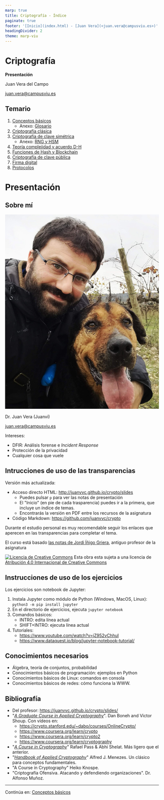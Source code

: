 ```yaml
---
marp: true
title: Criptografía - Índice
paginate: true
footer: '[Inicio](index.html) - [Juan Vera](<juan.vera@campusviu.es>)'
headingDivider: 2
theme: marp-viu
---
```


<style>
    /* You can add custom style here. VSCode supports this.
    Other editor might need these custom code in
    the YAML header: section: | */
</style>

# Criptografía
<!-- _class: first-slide -->

**Presentación**

Juan Vera del Campo

juan.vera@campusviu.es

## Temario

1. [Conceptos básicos](01-conceptos-basicos.html)
    - Anexo: [Glosario](A1-glosario.md)
1. [Criptografía clásica](02-historia.html)
1. [Criptografía de clave simétrica](03-simetrica.html)
    - Anexo: [RNG y HSM](A2-rng.html)
1. [Teoría complejidad y acuerdo D-H](04-complejidad.html)
1. [Funciones de Hash y Blockchain](04-hashes.html)
1. [Criptografía de clave pública](05-asimetrica.html)
1. [Firma digital](../docs/es/pki.html)
1. [Protocolos](../docs/es/tls.html)


# Presentación
<!-- _class: lead -->

## Sobre mí

![bg left:45%](images/juanvi.jpg)

Dr. Juan Vera (Juanvi)

juan.vera@campusviu.es

Intereses:

- DFIR: Análisis forense e *Incident Response*
- Protección de la privacidad
- Cualquier cosa que vuele

<!-- ## La asignatura: Criptografía y Teoría de Códigos

En esta asignatura estudiaremos los mecanismos de seguridad necesarios para mantener nuestras comunicaciones seguras: historia de la criptografía, criptografía simétrica y asimétrica, protocolos criptográficos y firma digital.

- Opcional de cuarto curso, segundo cuatrimestre
- Jueves entre el 11 de febrero y el 29 de abril, excepto el 8 de abril.
- 11 sesiones, más los exámenes
- CET: de 20:00 horas a 22:00 horas
- UTC (hasta abril): de 19:00 horas a 21:00 horas
- UTC (a partir de abril): de 18:00 horas a 20:00 horas

-->

## Intrucciones de uso de las transparencias
<!-- _class: smaller-font -->

Versión más actualizada:

- Acceso directo HTML: <http://juanvvc.github.io/crypto/slides>
    - Puedes pulsar `p` para ver las notas de presentación
    - El "Inicio" (en pie de cada trasparencia) puedes ir a la primera, que incluye un índice de temas.
    - Encontrarás la versión en PDF entre los recursos de la asignatura
- Código Markdown: <https://github.com/juanvvc/crypto>

Durante el estudio personal es muy recomendable seguir los enlaces que aperecen en las transparencias para completar el tema.

El curso está basado [las notas de Jordi Íñigo Griera](https://github.com/jig/crypto), antiguo profesor de la asignatura

[![Licencia de Creative Commons](https://i.creativecommons.org/l/by/4.0/88x31.png)](http://creativecommons.org/licenses/by/4.0/) Esta obra esta sujeta a una licencia de [Atribución 4.0 Internacional de Creative Commons](http://creativecommons.org/licenses/by/4.0/)

## Instrucciones de uso de los ejercicios

Los ejercicios son notebook de Jupyter:

1. Instala Jupyter como módulo de Python (Windows, MacOS, Linux): `python3 -m pip install jupyter`
1. En el directorio de ejercicios, ejecuta `jupyter notebook`
1. Comandos básicos:
    - INTRO: edita línea actual
    - SHIFT+INTRO: ejecuta línea actual
1. Tutoriales:
    - https://www.youtube.com/watch?v=jZ952vChhuI
    - https://www.dataquest.io/blog/jupyter-notebook-tutorial/



## Conocimientos necesarios

- Álgebra, teoría de conjuntos, probabilidad
- Conocimientos básicos de programación: ejemplos en Python
- Conocimientos básicos de Linux: comandos en consola
- Conocimientos básicos de redes: cómo funciona la WWW.

## Bibliografía
<!-- _class: smaller-font -->

- Del profesor: <https://juanvvc.github.io/crypto/slides/>
- "[*A Graduate Course in Applied Cryptography*](http://toc.cryptobook.us/)".  Dan Boneh   and   Victor Shoup. Con vídeos en:
    - <https://crypto.stanford.edu/~dabo/courses/OnlineCrypto/>
    - https://www.coursera.org/learn/crypto
    - https://www.coursera.org/learn/crypto2
    - https://www.coursera.org/learn/cryptography
- "[*A Course in Cryptography*](https://www.cs.cornell.edu/courses/cs4830/2010fa/lecnotes.pdf)" Rafael Pass & Abhi Shelat. Más ligero que el anterior.
- "[*Handbook of Applied Cryptography*](http://cacr.uwaterloo.ca/hac/)" Alfred J. Menezes. Un clásico para conceptos fundamentales.
- "A Course in Cryptography" Heiko Knospe.
- "Criptografía Ofensiva. Atacando y defendiendo organizaciones". Dr. Alfonso Muñoz.

---
<!-- _class: center -->

Continúa en: [Conceptos básicos](01-conceptos-basicos.html)
